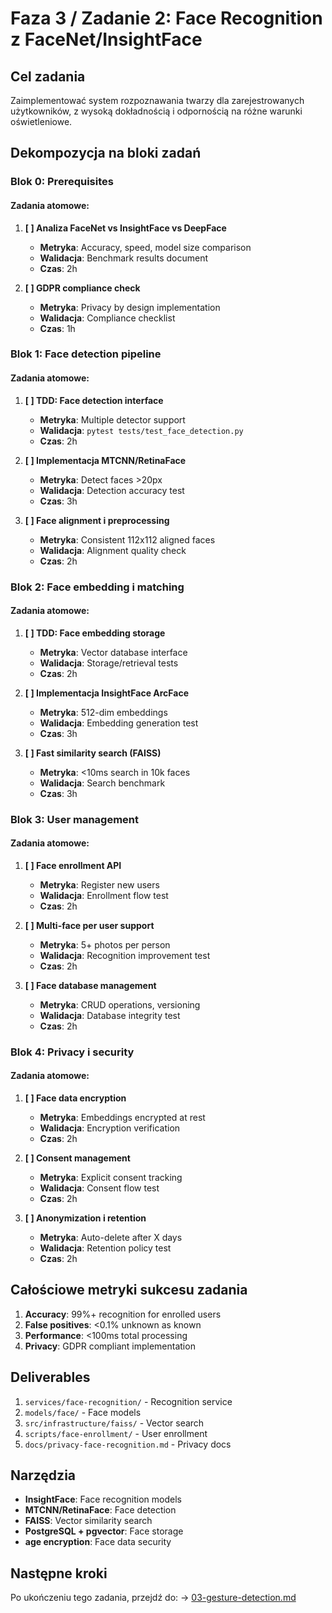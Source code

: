 # Faza 3 / Zadanie 2: Face Recognition z FaceNet/InsightFace

## Cel zadania
Zaimplementować system rozpoznawania twarzy dla zarejestrowanych użytkowników, z wysoką dokładnością i odpornością na różne warunki oświetleniowe.

## Dekompozycja na bloki zadań

### Blok 0: Prerequisites
#### Zadania atomowe:
1. **[ ] Analiza FaceNet vs InsightFace vs DeepFace**
   - **Metryka**: Accuracy, speed, model size comparison
   - **Walidacja**: Benchmark results document
   - **Czas**: 2h

2. **[ ] GDPR compliance check**
   - **Metryka**: Privacy by design implementation
   - **Walidacja**: Compliance checklist
   - **Czas**: 1h

### Blok 1: Face detection pipeline

#### Zadania atomowe:
1. **[ ] TDD: Face detection interface**
   - **Metryka**: Multiple detector support
   - **Walidacja**: `pytest tests/test_face_detection.py`
   - **Czas**: 2h

2. **[ ] Implementacja MTCNN/RetinaFace**
   - **Metryka**: Detect faces >20px
   - **Walidacja**: Detection accuracy test
   - **Czas**: 3h

3. **[ ] Face alignment i preprocessing**
   - **Metryka**: Consistent 112x112 aligned faces
   - **Walidacja**: Alignment quality check
   - **Czas**: 2h

### Blok 2: Face embedding i matching

#### Zadania atomowe:
1. **[ ] TDD: Face embedding storage**
   - **Metryka**: Vector database interface
   - **Walidacja**: Storage/retrieval tests
   - **Czas**: 2h

2. **[ ] Implementacja InsightFace ArcFace**
   - **Metryka**: 512-dim embeddings
   - **Walidacja**: Embedding generation test
   - **Czas**: 3h

3. **[ ] Fast similarity search (FAISS)**
   - **Metryka**: <10ms search in 10k faces
   - **Walidacja**: Search benchmark
   - **Czas**: 3h

### Blok 3: User management

#### Zadania atomowe:
1. **[ ] Face enrollment API**
   - **Metryka**: Register new users
   - **Walidacja**: Enrollment flow test
   - **Czas**: 2h

2. **[ ] Multi-face per user support**
   - **Metryka**: 5+ photos per person
   - **Walidacja**: Recognition improvement test
   - **Czas**: 2h

3. **[ ] Face database management**
   - **Metryka**: CRUD operations, versioning
   - **Walidacja**: Database integrity test
   - **Czas**: 2h

### Blok 4: Privacy i security

#### Zadania atomowe:
1. **[ ] Face data encryption**
   - **Metryka**: Embeddings encrypted at rest
   - **Walidacja**: Encryption verification
   - **Czas**: 2h

2. **[ ] Consent management**
   - **Metryka**: Explicit consent tracking
   - **Walidacja**: Consent flow test
   - **Czas**: 2h

3. **[ ] Anonymization i retention**
   - **Metryka**: Auto-delete after X days
   - **Walidacja**: Retention policy test
   - **Czas**: 2h

## Całościowe metryki sukcesu zadania

1. **Accuracy**: 99%+ recognition for enrolled users
2. **False positives**: <0.1% unknown as known
3. **Performance**: <100ms total processing
4. **Privacy**: GDPR compliant implementation

## Deliverables

1. `services/face-recognition/` - Recognition service
2. `models/face/` - Face models
3. `src/infrastructure/faiss/` - Vector search
4. `scripts/face-enrollment/` - User enrollment
5. `docs/privacy-face-recognition.md` - Privacy docs

## Narzędzia

- **InsightFace**: Face recognition models
- **MTCNN/RetinaFace**: Face detection
- **FAISS**: Vector similarity search
- **PostgreSQL + pgvector**: Face storage
- **age encryption**: Face data security

## Następne kroki

Po ukończeniu tego zadania, przejdź do:
→ [03-gesture-detection.md](./03-gesture-detection.md)